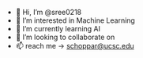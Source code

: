 - 👋 Hi, I’m @sree0218
- 👀 I’m interested in Machine Learning
- 🌱 I’m currently learning AI
- 💞️ I’m looking to collaborate on 
- 📫 reach me -> schoppar@ucsc.edu

<!---
sree0218/sree0218 is a ✨ special ✨ repository because its `README.md` (this file) appears on your GitHub profile.
You can click the Preview link to take a look at your changes.
--->
